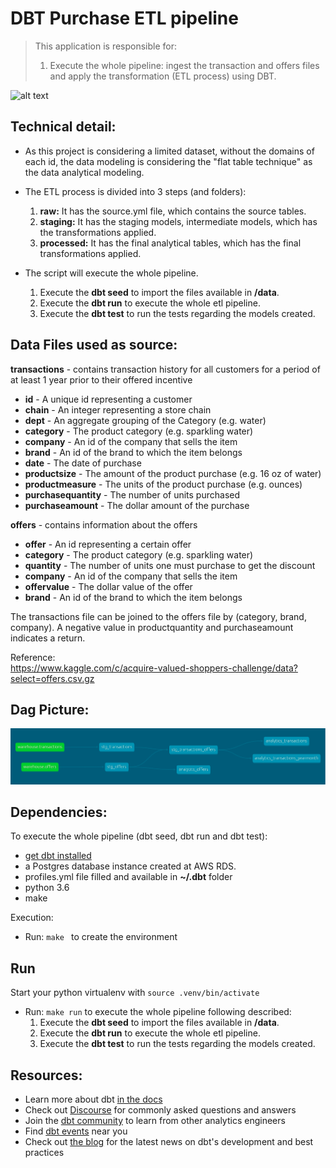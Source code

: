 # DBT Purchase ETL pipeline
> This application is responsible for:
> 1. Execute the whole pipeline: ingest the transaction and offers files and apply the transformation (ETL process) using DBT.

![alt text](https://pbs.twimg.com/media/DMWhhKFXcAAqxeu?format=jpg&name=small)

## Technical detail:
- As this project is considering a limited dataset, without the domains of each id, the data modeling is considering the "flat table technique" as the data analytical modeling.

- The ETL process is divided into 3 steps (and folders):
  1. __raw:__ It has the source.yml file, which contains the source tables.
  2. __staging:__ It has the staging models, intermediate models, which has the transformations applied.
  3. __processed:__ It has the final analytical tables, which has the final transformations applied.

- The script will execute the whole pipeline.
  1. Execute the __dbt seed__ to import the files available in __/data__.
  2. Execute the __dbt run__ to execute the whole etl pipeline.
  3. Execute the __dbt test__ to run the tests regarding the models created.

## Data Files used as source:

__transactions__ - contains transaction history for all customers for a period of at least 1 year prior to their offered incentive
- __id__ - A unique id representing a customer
- __chain__ - An integer representing a store chain
- __dept__ - An aggregate grouping of the Category (e.g. water)
- __category__ - The product category (e.g. sparkling water)
- __company__ - An id of the company that sells the item
- __brand__ - An id of the brand to which the item belongs
- __date__ - The date of purchase
- __productsize__ - The amount of the product purchase (e.g. 16 oz of water)
- __productmeasure__ - The units of the product purchase (e.g. ounces)
- __purchasequantity__ - The number of units purchased
- __purchaseamount__ - The dollar amount of the purchase

__offers__ - contains information about the offers
- __offer__ - An id representing a certain offer
- __category__ - The product category (e.g. sparkling water)
- __quantity__ - The number of units one must purchase to get the discount
- __company__ - An id of the company that sells the item
- __offervalue__ - The dollar value of the offer
- __brand__ -  An id of the brand to which the item belongs

The transactions file can be joined to the offers file by (category, brand, company). A negative value in productquantity and purchaseamount indicates a return.

Reference:  
https://www.kaggle.com/c/acquire-valued-shoppers-challenge/data?select=offers.csv.gz  

## Dag Picture:
![alt text](https://github.com/jmilhomem/dbt_purchases_project/blob/master/images/data_pipeline.png)

## Dependencies:
To execute the whole pipeline (dbt seed, dbt run and dbt test):
* [get dbt installed](https://docs.getdbt.com/docs/running-a-dbt-project/using-the-command-line-interface/installation/)
* a Postgres database instance created at AWS RDS.
* profiles.yml file filled and available in __~/.dbt__ folder
* python 3.6
* make  

Execution:
* Run: ```make ``` to create the environment

## Run
Start your python virtualenv with ```source .venv/bin/activate```

* Run: ```make run``` to execute the whole pipeline following described:
  1. Execute the __dbt seed__ to import the files available in __/data__.
  2. Execute the __dbt run__ to execute the whole etl pipeline.
  3. Execute the __dbt test__ to run the tests regarding the models created.


## Resources:
- Learn more about dbt [in the docs](https://docs.getdbt.com/docs/introduction)
- Check out [Discourse](https://discourse.getdbt.com/) for commonly asked questions and answers
- Join the [dbt community](http://community.getbdt.com/) to learn from other analytics engineers
- Find [dbt events](https://events.getdbt.com) near you
- Check out [the blog](https://blog.getdbt.com/) for the latest news on dbt's development and best practices
